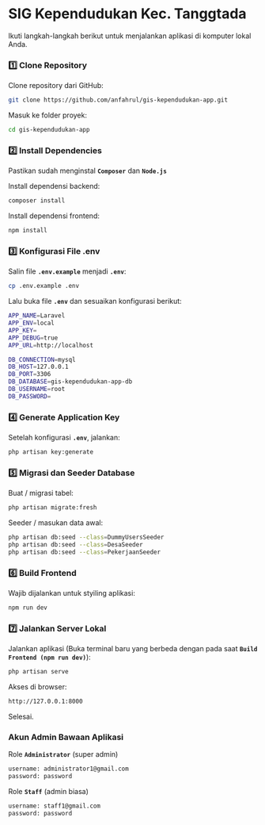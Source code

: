 # SIG Kependudukan Kec. Tanggtada

Ikuti langkah-langkah berikut untuk menjalankan aplikasi di komputer lokal Anda.

### 1️⃣ Clone Repository

Clone repository dari GitHub:

```bash
git clone https://github.com/anfahrul/gis-kependudukan-app.git
```

Masuk ke folder proyek:

```bash
cd gis-kependudukan-app
```

### 2️⃣ Install Dependencies

Pastikan sudah menginstal **`Composer`** dan **`Node.js`**

Install dependensi backend:

```bash
composer install
```

Install dependensi frontend:

```bash
npm install
```

### 3️⃣ Konfigurasi File .env

Salin file **`.env.example`** menjadi **`.env`**:

```bash
cp .env.example .env
```

Lalu buka file **`.env`** dan sesuaikan konfigurasi berikut:

```bash
APP_NAME=Laravel
APP_ENV=local
APP_KEY=
APP_DEBUG=true
APP_URL=http://localhost

DB_CONNECTION=mysql
DB_HOST=127.0.0.1
DB_PORT=3306
DB_DATABASE=gis-kependudukan-app-db
DB_USERNAME=root
DB_PASSWORD=
```

### 4️⃣ Generate Application Key

Setelah konfigurasi **`.env`**, jalankan:

```bash
php artisan key:generate
```

### 5️⃣ Migrasi dan Seeder Database

Buat / migrasi tabel:

```bash
php artisan migrate:fresh
```

Seeder / masukan data awal:

```bash
php artisan db:seed --class=DummyUsersSeeder
php artisan db:seed --class=DesaSeeder
php artisan db:seed --class=PekerjaanSeeder
```

### 6️⃣ Build Frontend

Wajib dijalankan untuk styiling aplikasi:

```bash
npm run dev
```

### 7️⃣ Jalankan Server Lokal

Jalankan aplikasi (Buka terminal baru yang berbeda dengan pada saat **`Build Frontend (npm run dev)`**):

```bash
php artisan serve
```

Akses di browser:

```bash
http://127.0.0.1:8000
```

Selesai.

### Akun Admin Bawaan Aplikasi

Role **`Administrator`** (super admin)

```bash
username: administrator1@gmail.com
password: password
```

Role **`Staff`** (admin biasa)

```bash
username: staff1@gmail.com
password: password
```
